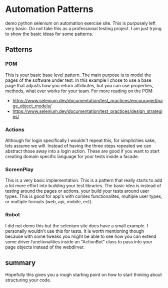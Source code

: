 # Automation Patterns
demo python selenium on automation exercise site.
This is purposely left very basic. Do not take this as a professional testing project. I am just trying to show the basic ideas for some patterns.  

## Patterns 

### POM
This is your basic base level pattern. The main purpose is to model the pages of the software under test. In this example I chose to use a base page that adjusts
how you return attributes, but you can use properties, methods, what ever works for your team. 
For more reading on the POM:
- https://www.selenium.dev/documentation/test_practices/encouraged/page_object_models/
- https://www.selenium.dev/documentation/test_practices/design_strategies/

### Actions 
Although for login specifically I wouldn't repeat this, for simplicities sake, lets assume we will.
Instead of having the three steps repeated we can abstract those away into a login action. 
These are good if you want to start creating domain specific language for your tests inside a facade. 

### ScreenPlay
This is a very basic implementation. This is a pattern that really starts to add a lot more effort into building your test libraries. 
The basic idea is instead of testing around the pages or actions, your build your tests around user types. This is good for app's with comlex functionalites, multiple user types, or multiple formats (web, api, mobile, ect). 

### Robot
I did not demo this but the selenium site does have a small example. I personally wouldn't use this for tests. It is worth mentioning though because with some tweaks you might be able to see how you can extend some driver functionalities inside an "ActionBot" class to pass into your page objects instead of the webdirver.

## summary
Hopefully this gives you a rough starting point on how to start thiniing about structuring your code.

